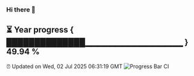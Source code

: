 ### Hi there 👋
⏳ Year progress { ██████████████▁▁▁▁▁▁▁▁▁▁▁▁▁▁▁▁ } 49.94 %
---
⏰ Updated on Wed, 02 Jul 2025 06:31:19 GMT
![Progress Bar CI](https://github.com/liununu/liununu/workflows/Progress%20Bar%20CI/badge.svg)
